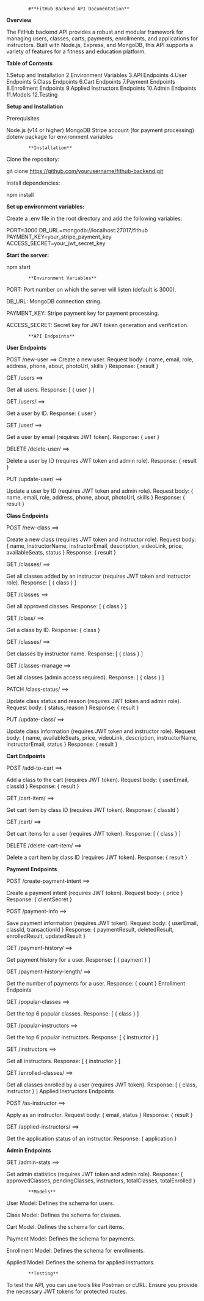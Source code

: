             #**FitHub Backend API Documentation**

**Overview**

The FitHub backend API provides a robust and modular framework for managing users, classes, carts, payments, enrollments, and applications for instructors. Built with Node.js, Express, and MongoDB, this API supports a variety of features for a fitness and education platform.

**Table of Contents**

1.Setup and Installation
2.Environment Variables
3.API Endpoints
4.User Endpoints
5.Class Endpoints
6.Cart Endpoints
7.Payment Endpoints
8.Enrollment Endpoints
9.Applied Instructors Endpoints
10.Admin Endpoints
11.Models
12.Testing


**Setup and Installation**

Prerequisites

Node.js (v14 or higher)
MongoDB
Stripe account (for payment processing)
dotenv package for environment variables



            **Installation**

Clone the repository:

git clone https://github.com/yourusername/fithub-backend.git


Install dependencies:

npm install


**Set up environment variables:**

Create a .env file in the root directory and add the following variables:


PORT=3000
DB_URL=mongodb://localhost:27017/fithub
PAYMENT_KEY=your_stripe_payment_key
ACCESS_SECRET=your_jwt_secret_key


**Start the server:**

npm start


            **Environment Variables**

PORT: Port number on which the server will listen (default is 3000).

DB_URL: MongoDB connection string.

PAYMENT_KEY: Stripe payment key for payment processing.

ACCESS_SECRET: Secret key for JWT token generation and verification.


            **API Endpoints**

**User Endpoints**

POST /new-user ==>
Create a new user.
Request body: { name, email, role, address, phone, about, photoUrl, skills }
Response: { result }


GET /users ==>

Get all users.
Response: [ { user } ]


GET /users/ ==>

Get a user by ID.
Response: { user }

GET /user/ ==>

Get a user by email (requires JWT token).
Response: { user }


DELETE /delete-user/ ==>

Delete a user by ID (requires JWT token and admin role).
Response: { result }


PUT /update-user/ ==>

Update a user by ID (requires JWT token and admin role).
Request body: { name, email, role, address, phone, about, photoUrl, skills }
Response: { result }


**Class Endpoints**


POST /new-class ==>

Create a new class (requires JWT token and instructor role).
Request body: { name, instructorName, instructorEmail, description, videoLink, price, availableSeats, status }
Response: { result }


GET /classes/ ==>

Get all classes added by an instructor (requires JWT token and instructor role).
Response: [ { class } ]


GET /classes ==>

Get all approved classes.
Response: [ { class } ]


GET /class/ ==>

Get a class by ID.
Response: { class }


GET /classes/ ==>

Get classes by instructor name.
Response: [ { class } ]


GET /classes-manage ==>

Get all classes (admin access required).
Response: [ { class } ]


PATCH /class-status/ ==>

Update class status and reason (requires JWT token and admin role).
Request body: { status, reason }
Response: { result }


PUT /update-class/ ==>

Update class information (requires JWT token and instructor role).
Request body: { name, availableSeats, price, videoLink, description, instructorName, instructorEmail, status }
Response: { result }


**Cart Endpoints**

POST /add-to-cart ==>

Add a class to the cart (requires JWT token).
Request body: { userEmail, classId }
Response: { result }


GET /cart-item/ ==>

Get cart item by class ID (requires JWT token).
Response: { classId }


GET /cart/ ==>

Get cart items for a user (requires JWT token).
Response: [ { class } ]


DELETE /delete-cart-item/ ==>

Delete a cart item by class ID (requires JWT token).
Response: { result }


**Payment Endpoints**


POST /create-payment-intent ==>

Create a payment intent (requires JWT token).
Request body: { price }
Response: { clientSecret }


POST /payment-info ==>

Save payment information (requires JWT token).
Request body: { userEmail, classId, transactionId }
Response: { paymentResult, deletedResult, enrolledResult, updatedResult }


GET /payment-history/ ==>

Get payment history for a user.
Response: [ { payment } ]


GET /payment-history-length/ ==>

Get the number of payments for a user.
Response: { count }
Enrollment Endpoints


GET /popular-classes ==>

Get the top 6 popular classes.
Response: [ { class } ]


GET /popular-instructors ==>

Get the top 6 popular instructors.
Response: [ { instructor } ]


GET /instructors ==>

Get all instructors.
Response: [ { instructor } ]


GET /enrolled-classes/ ==>

Get all classes enrolled by a user (requires JWT token).
Response: [ { class, instructor } ]
Applied Instructors Endpoints


POST /as-instructor ==>

Apply as an instructor.
Request body: { email, status }
Response: { result }


GET /applied-instructors/ ==>

Get the application status of an instructor.
Response: { application }



**Admin Endpoints**

GET /admin-stats ==>

Get admin statistics (requires JWT token and admin role).
Response: { approvedClasses, pendingClasses, instructors, totalClasses, totalEnrolled }


            **Models**

User Model: Defines the schema for users.

Class Model: Defines the schema for classes.

Cart Model: Defines the schema for cart items.

Payment Model: Defines the schema for payments.

Enrollment Model: Defines the schema for enrollments.

Applied Model: Defines the schema for applied instructors.


            **Testing**

To test the API, you can use tools like Postman or cURL. Ensure you provide the necessary JWT tokens for protected routes.